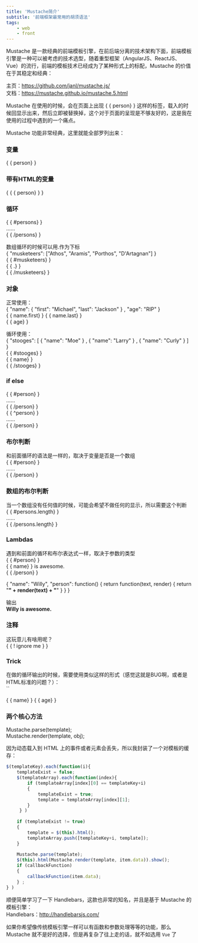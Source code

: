```yaml
---
title: 'Mustache简介'
subtitle: '前端框架最常用的胡须语法'
tags:
	- web
	- front
---
```

  
  
Mustache 是一款经典的前端模板引擎，在前后端分离的技术架构下面，前端模板引擎是一种可以被考虑的技术选型，随着重型框架（AngularJS、ReactJS、Vue）的流行，前端的模板技术已经成为了某种形式上的标配，Mustache 的价值在于其稳定和经典： 
 
主页：https://github.com/janl/mustache.js/  
文档：https://mustache.github.io/mustache.5.html  
  
Mustache 在使用的时候，会在页面上出现 { { person} }  这样的标签，载入的时候回显示出来，然后立即被替换掉，这个对于页面的呈现是不够友好的，这是我在使用的过程中遇到的一个痛点。  
  
Mustache 功能非常经典，这里就能全部罗列出来：  
  
### 变量  
{ { person} }   
  
### 带有HTML的变量  
{ { { person} } }   
  
### 循环  
{ { #persons} }   
......  
{ { /persons} }   
  
数组循环的时候可以用.作为下标  
{  "musketeers": ["Athos", "Aramis", "Porthos", "D'Artagnan"] }   
{ { #musketeers} }   
{ { .} }   
{ { /musketeers} }   
  
### 对象  
正常使用：  
{  "name": {  "first": "Michael", "last": "Jackson" } , "age": "RIP" }   
{ { name.first} }  { { name.last} }   
{ { age} }   
  
循环使用：  
{  "stooges": [ {  "name": "Moe" } , {  "name": "Larry" } , {  "name": "Curly" }  ] }   
{ { #stooges} }   
{ { name} }   
{ { /stooges} }   
  
### if else  
{ { #person} }   
......  
{ { /person} }   
{ { ^person} }   
......  
{ { /person} }   
  
### 布尔判断  
和前面循环的语法是一样的，取决于变量是否是一个数组  
{ { #person} }   
......  
{ { /person} }   
  
### 数组的布尔判断  
当一个数组没有任何值的时候，可能会希望不做任何的显示，所以需要这个判断  
{ { #persons.length} }   
......  
{ { /persons.length} }   
  
### Lambdas  
遇到和前面的循环和布尔表达式一样，取决于参数的类型  
{ { #person} }   
{ { name} }  is awesome.  
{ { /person} }   
  
{  "name": "Willy", "person": function() {  return function(text, render) {  return "<b>" + render(text) + "</b>" }  }  }   
  
输出  
<b>Willy is awesome.</b>  
  
### 注释  
这玩意儿有啥用呢？  
{ { ! ignore me } }   
  
### Trick  
在做<tr></tr>的循环输出的时候，需要使用类似这样的形式（感觉这就是BUG啊，或者是HTML标准的问题？）：  
``  
<tr> <td>{ { name} } </td> <td>{ { age} } </td> </tr>  
  
### 两个核心方法  
Mustache.parse(template);  
Mustache.render(template, obj);  
  
因为动态载入到 HTML 上的事件或者元素会丢失，所以我封装了一个对模板的缓存：  
  
```javascript  
$(templateKey).each(function(i){   
    templateExist = false;  
    $(templateArray).each(function(index){   
        if (templateArray[index][0] == templateKey+i)  
        {   
            templateExist = true;  
            template = templateArray[index][1];  
        }   
     } )  
          
    if (templateExist != true)  
    {   
        template = $(this).html();  
        templateArray.push([templateKey+i, template]);  
    }   
  
    Mustache.parse(template);  
    $(this).html(Mustache.render(template, item.data)).show();  
    if (callbackFunction)  
    {   
        callbackFunction(item.data);  
    } ;  
} )  
```  
顺便简单学习了一下 Handlebars，这款也非常的知名，并且是基于 Mustache 的模板引擎：  
Handlebars：http://handlebarsjs.com/  
  
如果你希望像传统模板引擎一样可以有函数和参数处理等等的功能，那么 Mustache 就不是好的选择，但是再复杂了往上走的话，就不如选用 `Vue` 了  
  
    
